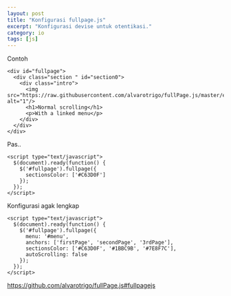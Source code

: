 ```yaml
---
layout: post
title: "Konfigurasi fullpage.js"
excerpt: "Konfigurasi devise untuk otentikasi."
category: io
tags: [js]
---
```


Contoh

    <div id="fullpage">
      <div class="section " id="section0">
        <div class="intro">
          <img src="https://raw.githubusercontent.com/alvarotrigo/fullPage.js/master/examples/imgs/1.png"  alt="1"/>
          <h1>Normal scrolling</h1>
          <p>With a linked menu</p>
        </div>
      </div>
    </div>

Pas..

    <script type="text/javascript">
      $(document).ready(function() {
        $('#fullpage').fullpage({
          sectionsColor: ['#C63D0F']
        });
      });
    </script>

Konfigurasi agak lengkap

    <script type="text/javascript">
      $(document).ready(function() {
        $('#fullpage').fullpage({
          menu: '#menu',
          anchors: ['firstPage', 'secondPage', '3rdPage'],
          sectionsColor: ['#C63D0F', '#1BBC9B', '#7E8F7C'],
          autoScrolling: false
        });
      });
    </script>

  https://github.com/alvarotrigo/fullPage.js#fullpagejs